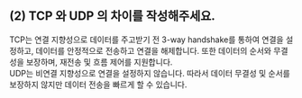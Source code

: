 ## (2) TCP 와 UDP 의 차이를 작성해주세요.

TCP는 연결 지향성으로 데이터를 주고받기 전 3-way handshake를 통하여 연결을 설정하고, 데이터를 안정적으로 전송하고 연결을 해제합니다. 또한 데이터의 순서와 무결성을 보장하며, 재전송 및 흐름 제어를 지원합니다.</br>
UDP는 비연결 지향성으로 연결을 설정하지 않습니다. 따라서 데이터 무결성 및 순서를 보장하지 않지만 데이터 전송을 빠르게 할 수 있습니다.
